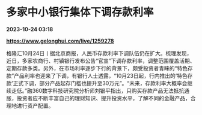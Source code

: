 # 多家中小银行集体下调存款利率

**2023-10-24 03:18**

**https://www.gelonghui.com/live/1259278**

格隆汇10月24日丨据北京商报，人民币存款利率下调队伍仍在扩大。梳理发现，近日，多家农商行、村镇银行发布公告“官宣”下调存款利率，调整范围覆盖活期、定期存款多类。另外，在市场利率逐步下行的背景下，颇受投资者青睐的“特色存款”产品利率也迎来了下调，有银行人士透露，“10月23日起，行内推出的‘特色存款’正式下调，部分产品起存门槛也提升至30万元”。“未来，存款利率大概率会继续走低。”融360数字科技研究院分析师刘银平指出，只购买存款产品无法抵抗通胀，投资者应不断丰富自己的理财知识、提升投资水平，了解不同的金融产品，合理地进行资产配置。
